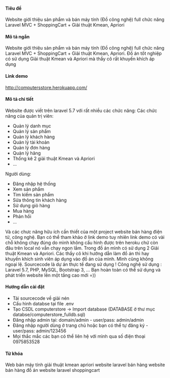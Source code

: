 #### Tiêu đề
Website giới thiệu sản phẩm và bán máy tính (Đồ công nghệ) full chức năng Laravel MVC + ShoppingCart + Giải thuật Kmean, Apriori

#### Mô tả ngắn
Website giới thiệu sản phẩm và bán máy tính (Đồ công nghệ) full chức năng Laravel MVC + ShoppingCart + Giải thuật Kmean, Apriori. Đồ án tốt nghiệp có sử dụng Giải thuật Kmean và Apriori mà thầy cô rất khuyến khích áp dụng

#### Link demo
http://computersstore.herokuapp.com/

#### Mô tả chi tiết
Website được viết trên laravel 5.7 với rất nhiều các chức năng:
Các chức năng của quản trị viên:
- Quản lý danh mục
- Quản lý sản phẩm
- Quản lý khách hàng
- Quản lý tài khoản
- Quản lý đơn hàng
- Quản lý hãng
- Thống kê 2 giải thuật Kmean và Apriori
- ...

Người dùng:
- Đăng nhập hệ thống
- Xem sản phẩm
- Tìm kiếm sản phẩm
- Sửa thông tin khách hàng
- Sử dụng giỏ hàng
- Mua hàng
- Phản hồi
- ...

Và các chưc năng hữu ích cần thiết của một project website bán hàng điện tử, công nghệ.
Bạn có thể tham khảo ở link demo tuy nhiên link demo có vài chỗ không chạy đúng do mình không cấu hình được trên heroku chứ còn đâu trên local nó vẫn chạy ngon lắm.
Trong đồ án mình có sử dụng 2 Giải thuật Kmean và Apriori. Các thầy cô khi hướng dẫn làm đồ án thì hay khuyến khích sinh viên áp dụng vào đồ án của mình. Mình cũng không ngoại lệ.
Sourcecode là dự án thực tế đang sử dụng !
Công nghệ sử dụng : Laravel 5.7, PHP, MySQL, Bootstrap 3, ...
Bạn hoàn toàn có thể sử dụng và phát triển website lên một tầng cao mới =))


#### Hướng dẫn cài đặt
- Tải sourcecode về giải nén
- Cấu hình databse tại file .env
- Tạo CSDL computerstore -> Import database (DATABASE ở thư mục databse/computerstore_fulldb.sql)
- Đăng nhập admin tại: domain/admin   -   user/pass: admin/admin
- Đăng nhập người dùng ở trang chủ hoặc bạn có thể tự đăng ký  -   user/pass: admin/123456
- Mọi thắc mắc các bạn có thể liên hệ với mình qua số điện thoại 0975853528


#### Từ khóa
Web bán máy tính
giải thuật kmean apriori
website laravel bán hàng
website bán hàng đồ án
website laravel shoppingcart
